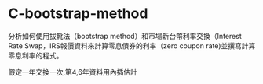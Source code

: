 # C-bootstrap-method

分析如何使用拔靴法（bootstrap method）和市場新台幣利率交換（Interest Rate Swap，IRS報價資料來計算零息債券的利率（zero coupon rate)並撰寫計算零息利率的程式。


假定一年交換一次,第4,6年資料用內插估計
